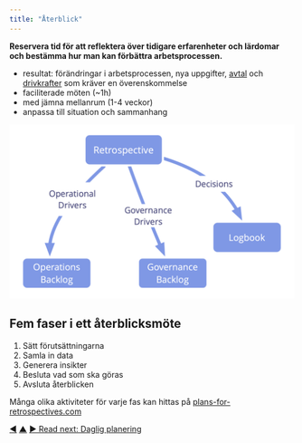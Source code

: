 ```yaml
---
title: "Återblick"
---
```



<strong>Reservera tid för att reflektera över tidigare erfarenheter och lärdomar och bestämma hur man kan förbättra arbetsprocessen.</strong>

- resultat: förändringar i arbetsprocessen, nya uppgifter, <a href="#" class="tooltip" title="Överenskommelse: An agreed upon guideline, process, protocol or policy designed to guide the flow of value.">avtal</a> och <a href="#" class="tooltip" title="Organizational Driver: A driver is a person’s or a group&#x27;s motive for responding to a specific situation. A driver is considered an **organizational driver** if responding to it would help the organization generate value, eliminate waste or avoid unintended consequences.">drivkrafter</a> som kräver en överenskommelse
- faciliterade möten (~1h)
- med jämna mellanrum (1-4 veckor)
- anpassa till situation och sammanhang

![Output of a retrospective](img/meetings/retrospective.png)

## Fem faser i ett återblicksmöte

1. Sätt förutsättningarna
2. Samla in data
3. Generera insikter
4. Besluta vad som ska göras
5. Avsluta återblicken

Många olika aktiviteter för varje fas kan hittas på [plans-for-retrospectives.com](http://www.plans-for-retrospectives.com/)

<div class="bottom-nav">
<a href="governance-meeting.html" title="Back to: Möte för strukturell styrning">◀</a> <a href="focused-interactions.html" title="Up: Fokuserade interaktioner">▲</a> <a href="daily-standup.html" title="Read next: Daglig planering">▶ Read next: Daglig planering</a>
</div>


<script type="text/javascript">
Mousetrap.bind('g n', function() {
    window.location.href = 'daily-standup.html';
    return false;
});
</script>


